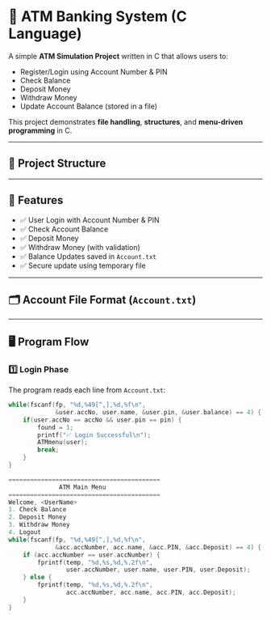 # 🏧 ATM Banking System (C Language)

A simple **ATM Simulation Project** written in C that allows users to:
- Register/Login using Account Number & PIN
- Check Balance
- Deposit Money
- Withdraw Money
- Update Account Balance (stored in a file)

This project demonstrates **file handling**, **structures**, and **menu-driven programming** in C.

---

## 📂 Project Structure

---

## 📖 Features

- ✅ User Login with Account Number & PIN  
- ✅ Check Account Balance  
- ✅ Deposit Money  
- ✅ Withdraw Money (with validation)  
- ✅ Balance Updates saved in `Account.txt`  
- ✅ Secure update using temporary file  

---

## 🗂️ Account File Format (`Account.txt`)

---

## 🖥️ Program Flow

### 1️⃣ Login Phase
The program reads each line from `Account.txt`:

```c
while(fscanf(fp, "%d,%49[^,],%d,%f\n",
             &user.accNo, user.name, &user.pin, &user.balance) == 4) {
    if(user.accNo == accNo && user.pin == pin) {
        found = 1;
        printf("✅ Login Successful\n");
        ATMmenu(user);
        break;
    }
}

==========================================
              ATM Main Menu
==========================================
Welcome, <UserName>
1. Check Balance
2. Deposit Money
3. Withdraw Money
4. Logout
while(fscanf(fp, "%d,%49[^,],%d,%f\n", 
             &acc.accNumber, acc.name, &acc.PIN, &acc.Deposit) == 4) {
    if (acc.accNumber == user.accNumber) {
        fprintf(temp, "%d,%s,%d,%.2f\n",
                user.accNumber, user.name, user.PIN, user.Deposit);
    } else {
        fprintf(temp, "%d,%s,%d,%.2f\n",
                acc.accNumber, acc.name, acc.PIN, acc.Deposit);
    }
}
